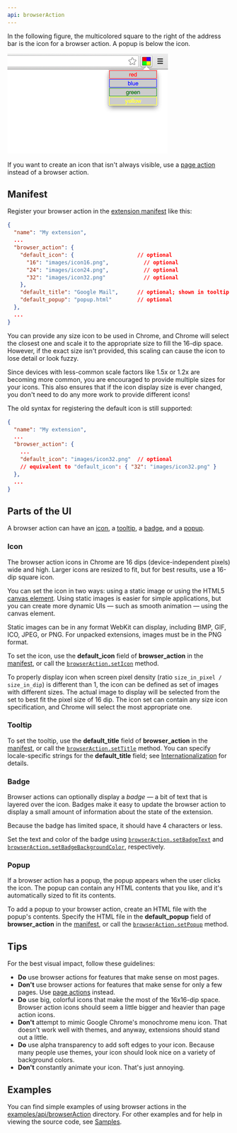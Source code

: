 ```yaml
---
api: browserAction
---
```


In the following figure, the multicolored square to the right of the address bar is the icon for a
browser action. A popup is below the icon.

![](browser-action.png)

If you want to create an icon that isn't always visible, use a [page action][1] instead of a browser
action.

## Manifest

Register your browser action in the [extension manifest][2] like this:

```json
{
  "name": "My extension",
  ...
  "browser_action": {
    "default_icon": {                    // optional
      "16": "images/icon16.png",           // optional
      "24": "images/icon24.png",           // optional
      "32": "images/icon32.png"            // optional
    },
    "default_title": "Google Mail",      // optional; shown in tooltip
    "default_popup": "popup.html"        // optional
  },
  ...
}
```

You can provide any size icon to be used in Chrome, and Chrome will select the closest one and scale
it to the appropriate size to fill the 16-dip space. However, if the exact size isn't provided, this
scaling can cause the icon to lose detail or look fuzzy.

Since devices with less-common scale factors like 1.5x or 1.2x are becoming more common, you are
encouraged to provide multiple sizes for your icons. This also ensures that if the icon display size
is ever changed, you don't need to do any more work to provide different icons!

The old syntax for registering the default icon is still supported:

```json
{
  "name": "My extension",
  ...
  "browser_action": {
    ...
    "default_icon": "images/icon32.png"  // optional
    // equivalent to "default_icon": { "32": "images/icon32.png" }
  },
  ...
}
```

## Parts of the UI

A browser action can have an [icon][3], a [tooltip][4], a [badge][5], and a [popup][6].

### Icon

The browser action icons in Chrome are 16 dips (device-independent pixels) wide and high. Larger
icons are resized to fit, but for best results, use a 16-dip square icon.

You can set the icon in two ways: using a static image or using the HTML5 [canvas element][7]. Using
static images is easier for simple applications, but you can create more dynamic UIs — such as
smooth animation — using the canvas element.

Static images can be in any format WebKit can display, including BMP, GIF, ICO, JPEG, or PNG. For
unpacked extensions, images must be in the PNG format.

To set the icon, use the **default_icon** field of **browser_action** in the [manifest][8], or call
the [`browserAction.setIcon`][9] method.

To properly display icon when screen pixel density (ratio `size_in_pixel / size_in_dip`) is
different than 1, the icon can be defined as set of images with different sizes. The actual image to
display will be selected from the set to best fit the pixel size of 16 dip. The icon set can contain
any size icon specification, and Chrome will select the most appropriate one.

### Tooltip

To set the tooltip, use the **default_title** field of **browser_action** in the [manifest][10], or
call the [`browserAction.setTitle`][11] method. You can specify locale-specific strings for the
**default_title** field; see [Internationalization][12] for details.

### Badge

Browser actions can optionally display a _badge_ — a bit of text that is layered over the icon.
Badges make it easy to update the browser action to display a small amount of information about the
state of the extension.

Because the badge has limited space, it should have 4 characters or less.

Set the text and color of the badge using [`browserAction.setBadgeText`][13] and
[`browserAction.setBadgeBackgroundColor`][14], respectively.

### Popup

If a browser action has a popup, the popup appears when the user clicks the icon. The popup can
contain any HTML contents that you like, and it's automatically sized to fit its contents.

To add a popup to your browser action, create an HTML file with the popup's contents. Specify the
HTML file in the **default_popup** field of **browser_action** in the [manifest][15], or call the
[`browserAction.setPopup`][16] method.

## Tips

For the best visual impact, follow these guidelines:

- **Do** use browser actions for features that make sense on most pages.
- **Don't** use browser actions for features that make sense for only a few pages. Use [page
  actions][17] instead.
- **Do** use big, colorful icons that make the most of the 16x16-dip space. Browser action icons
  should seem a little bigger and heavier than page action icons.
- **Don't** attempt to mimic Google Chrome's monochrome menu icon. That doesn't work well with
  themes, and anyway, extensions should stand out a little.
- **Do** use alpha transparency to add soft edges to your icon. Because many people use themes, your
  icon should look nice on a variety of background colors.
- **Don't** constantly animate your icon. That's just annoying.

## Examples

You can find simple examples of using browser actions in the [examples/api/browserAction][18]
directory. For other examples and for help in viewing the source code, see [Samples][19].

[1]: /docs/extensions/pageAction
[2]: /docs/extensions/mv2/tabs
[3]: #icon
[4]: #tooltip
[5]: #badge
[6]: #popups
[7]: http://www.whatwg.org/specs/web-apps/current-work/multipage/the-canvas-element.html
[8]: #manifest
[9]: /docs/extensions/browserAction#method-setIcon
[10]: #manifest
[11]: /docs/extensions/browserAction#method-setTitle
[12]: /docs/extensions/i18n
[13]: /docs/extensions/browserAction#method-setBadgeText
[14]: /docs/extensions/browserAction#method-setBadgeBackgroundColor
[15]: #manifest
[16]: /docs/extensions/browserAction#method-setPopup
[17]: /docs/extensions/pageAction
[18]:
  https://chromium.googlesource.com/chromium/src/+/master/chrome/common/extensions/docs/examples/api/browserAction/
[19]: /docs/extensions/mv2/samples
